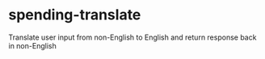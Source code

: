 # spending-translate
Translate user input from non-English to English and return response back in non-English
